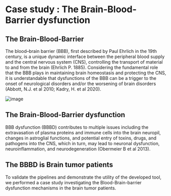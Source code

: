 # Case study : The Brain-Blood-Barrier dysfunction 

## The Brain-Blood-Barrier 
The blood–brain barrier (BBB), first described by Paul Ehrlich in the 19th century, is a unique dynamic interface between the peripheral blood supply and the central nervous system (CNS), controlling the transport of material to and from the brain (Ehrlich P. 1885). Considering the fundamental role that the BBB plays in maintaining brain homeostasis and protecting the CNS, it is understandable that dysfunctions of the BBB can be a trigger to the onset of neurological disorders and/or the worsening of brain disorders (Abbott, N.J. et al 2010; Kadry, H. et al 2020).

![image](https://user-images.githubusercontent.com/73958439/187387516-14451512-5ac2-46d8-a14d-9170fe7c759f.png)


## The Brain-Blood-Barrier dysfunction
BBB dysfunction (BBBD) contributes to multiple issues including the extravasation of plasma proteins and immune cells into the brain neuropil, changes in astroglial functions, and potential entry of toxins, drugs, and pathogens into the CNS, which in turn, may lead to neuronal dysfunction, neuroinflammation, and neurodegeneration (Obermeier B et al 2013).

## The BBBD is Brain tumor patients 
To validate the pipelines and demonstrate the utility of the developed tool, we performed a case study investigating the Blood-Brain-barrier dysfunction mechanisms in the brain tumor patients.
